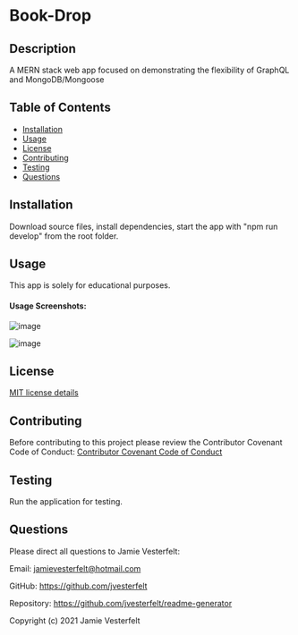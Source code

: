 # Book-Drop

## Description

A MERN stack web app focused on demonstrating the flexibility of GraphQL and MongoDB/Mongoose

## Table of Contents

- [Installation](#Installation)
- [Usage](#Usage)
- [License](#License)
- [Contributing](#Contributing)
- [Testing](#Testing)
- [Questions](#Questions)  


## Installation

Download source files, install dependencies, start the app with "npm run develop" from the root folder.

## Usage

This app is solely for educational purposes.

#### Usage Screenshots:
![image](https://user-images.githubusercontent.com/81572838/133911992-f7d93743-586a-4216-bfc0-64cd486461e0.png)

![image](https://user-images.githubusercontent.com/81572838/133912002-ee32e984-3ac8-4c36-9c8c-628b41427525.png)

## License

[MIT license details](https://choosealicense.com/licenses/mit/)

## Contributing

Before contributing to this project please review the Contributor Covenant Code of Conduct:
[Contributor Covenant Code of Conduct](https://www.contributor-covenant.org/version/2/0/code_of_conduct/code_of_conduct.md)

## Testing

Run the application for testing.

## Questions

Please direct all questions to Jamie Vesterfelt:

Email: jamievesterfelt@hotmail.com

GitHub: https://github.com/jvesterfelt

Repository: https://github.com/jvesterfelt/readme-generator

Copyright (c) 2021 Jamie Vesterfelt
